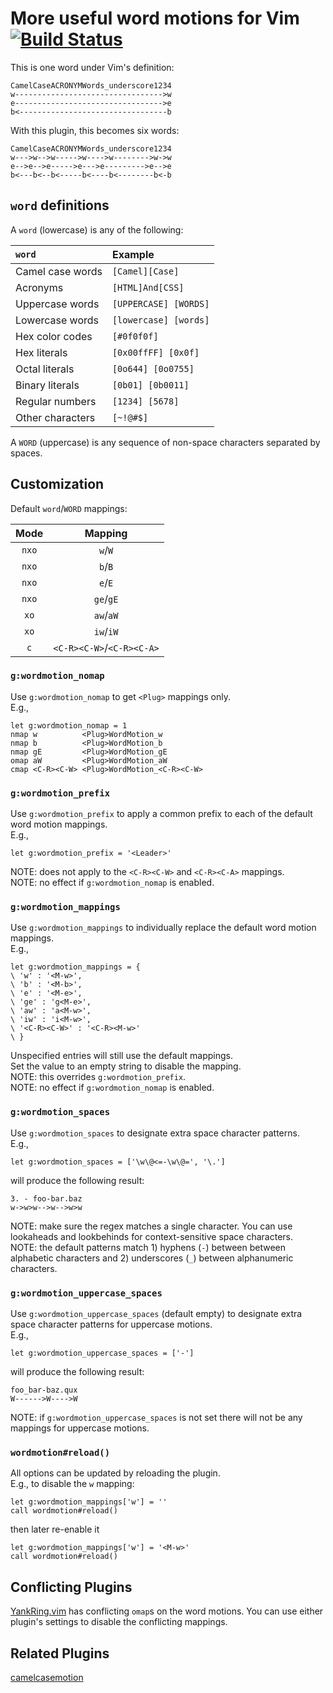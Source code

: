 # More useful word motions for Vim [![Build Status][1]][2]

This is one word under Vim's definition:

```
CamelCaseACRONYMWords_underscore1234
w--------------------------------->w
e--------------------------------->e
b<---------------------------------b
```

With this plugin, this becomes six words:

```
CamelCaseACRONYMWords_underscore1234
w--->w-->w----->w---->w-------->w->w
e-->e-->e----->e--->e--------->e-->e
b<---b<--b<-----b<----b<--------b<-b
```

## `word` definitions

A `word` (lowercase) is any of the following:

`word`           | Example
:--------------- | :--------------------
Camel case words | `[Camel][Case]`
Acronyms         | `[HTML]And[CSS]`
Uppercase words  | `[UPPERCASE] [WORDS]`
Lowercase words  | `[lowercase] [words]`
Hex color codes  | `[#0f0f0f]`
Hex literals     | `[0x00ffFF] [0x0f]`
Octal literals   | `[0o644] [0o0755]`
Binary literals  | `[0b01] [0b0011]`
Regular numbers  | `[1234] [5678]`
Other characters | `[~!@#$]`

A `WORD` (uppercase) is any sequence of non-space characters separated by
spaces.

## Customization

Default `word`/`WORD` mappings:

Mode  | Mapping
:---: | :-----------------------:
`nxo` | `w`/`W`
`nxo` | `b`/`B`
`nxo` | `e`/`E`
`nxo` | `ge`/`gE`
`xo`  | `aw`/`aW`
`xo`  | `iw`/`iW`
`c`   | `<C-R><C-W>`/`<C-R><C-A>`

### `g:wordmotion_nomap`

Use `g:wordmotion_nomap` to get `<Plug>` mappings only. \
E.g.,

```vim
let g:wordmotion_nomap = 1
nmap w          <Plug>WordMotion_w
nmap b          <Plug>WordMotion_b
nmap gE         <Plug>WordMotion_gE
omap aW         <Plug>WordMotion_aW
cmap <C-R><C-W> <Plug>WordMotion_<C-R><C-W>
```

### `g:wordmotion_prefix`

Use `g:wordmotion_prefix` to apply a common prefix to each of the default word
motion mappings. \
E.g.,

```vim
let g:wordmotion_prefix = '<Leader>'
```

NOTE: does not apply to the `<C-R><C-W>` and `<C-R><C-A>` mappings. \
NOTE: no effect if `g:wordmotion_nomap` is enabled.

### `g:wordmotion_mappings`

Use `g:wordmotion_mappings` to individually replace the default word motion
mappings. \
E.g.,

```vim
let g:wordmotion_mappings = {
\ 'w' : '<M-w>',
\ 'b' : '<M-b>',
\ 'e' : '<M-e>',
\ 'ge' : 'g<M-e>',
\ 'aw' : 'a<M-w>',
\ 'iw' : 'i<M-w>',
\ '<C-R><C-W>' : '<C-R><M-w>'
\ }
```

Unspecified entries will still use the default mappings. \
Set the value to an empty string to disable the mapping. \
NOTE: this overrides `g:wordmotion_prefix`. \
NOTE: no effect if `g:wordmotion_nomap` is enabled.

### `g:wordmotion_spaces`

Use `g:wordmotion_spaces` to designate extra space character patterns. \
E.g.,

```vim
let g:wordmotion_spaces = ['\w\@<=-\w\@=', '\.']
```

will produce the following result:

```
3. - foo-bar.baz
w->w>w-->w-->w>w
```

NOTE: make sure the regex matches a single character. You can use lookaheads and
lookbehinds for context-sensitive space characters. \
NOTE: the default patterns match 1) hyphens (`-`) between between alphabetic
characters and 2) underscores (`_`) between alphanumeric characters.

### `g:wordmotion_uppercase_spaces`

Use `g:wordmotion_uppercase_spaces` (default empty) to designate extra space
character patterns for uppercase motions. \
E.g.,

```vim
let g:wordmotion_uppercase_spaces = ['-']
```

will produce the following result:

```
foo_bar-baz.qux
W------>W---->W
```

NOTE: if `g:wordmotion_uppercase_spaces` is not set there will not be any
mappings for uppercase motions.

### `wordmotion#reload()`

All options can be updated by reloading the plugin. \
E.g., to disable the `w` mapping:

```vim
let g:wordmotion_mappings['w'] = ''
call wordmotion#reload()
```

then later re-enable it

```vim
let g:wordmotion_mappings['w'] = '<M-w>'
call wordmotion#reload()
```

## Conflicting Plugins

[YankRing.vim][3] has conflicting `omap`s on the word motions. You can use
either plugin's settings to disable the conflicting mappings.

## Related Plugins

[camelcasemotion][4]

[1]: https://travis-ci.com/chaoren/vim-wordmotion.svg?branch=master
[2]: https://travis-ci.com/chaoren/vim-wordmotion
[3]: https://www.vim.org/scripts/script.php?script_id=1234
[4]: http://www.vim.org/scripts/script.php?script_id=1905
